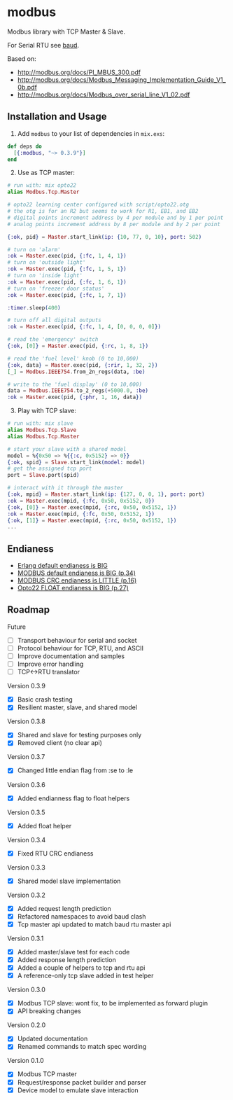 # modbus

Modbus library with TCP Master & Slave.

For Serial RTU see [baud](https://github.com/samuelventura/baud).

Based on:

- http://modbus.org/docs/PI_MBUS_300.pdf
- http://modbus.org/docs/Modbus_Messaging_Implementation_Guide_V1_0b.pdf
- http://modbus.org/docs/Modbus_over_serial_line_V1_02.pdf

## Installation and Usage

1. Add `modbus` to your list of dependencies in `mix.exs`:

  ```elixir
  def deps do
    [{:modbus, "~> 0.3.9"}]
  end
  ```

2. Use as TCP master:

  ```elixir
  # run with: mix opto22
  alias Modbus.Tcp.Master

  # opto22 learning center configured with script/opto22.otg
  # the otg is for an R2 but seems to work for R1, EB1, and EB2
  # digital points increment address by 4 per module and by 1 per point
  # analog points increment address by 8 per module and by 2 per point

  {:ok, pid} = Master.start_link(ip: {10, 77, 0, 10}, port: 502)

  # turn on 'alarm'
  :ok = Master.exec(pid, {:fc, 1, 4, 1})
  # turn on 'outside light'
  :ok = Master.exec(pid, {:fc, 1, 5, 1})
  # turn on 'inside light'
  :ok = Master.exec(pid, {:fc, 1, 6, 1})
  # turn on 'freezer door status'
  :ok = Master.exec(pid, {:fc, 1, 7, 1})

  :timer.sleep(400)

  # turn off all digital outputs
  :ok = Master.exec(pid, {:fc, 1, 4, [0, 0, 0, 0]})

  # read the 'emergency' switch
  {:ok, [0]} = Master.exec(pid, {:rc, 1, 8, 1})

  # read the 'fuel level' knob (0 to 10,000)
  {:ok, data} = Master.exec(pid, {:rir, 1, 32, 2})
  [_] = Modbus.IEEE754.from_2n_regs(data, :be)

  # write to the 'fuel display' (0 to 10,000)
  data = Modbus.IEEE754.to_2_regs(+5000.0, :be)
  :ok = Master.exec(pid, {:phr, 1, 16, data})
  ```

3. Play with TCP slave:

  ```elixir
  # run with: mix slave
  alias Modbus.Tcp.Slave
  alias Modbus.Tcp.Master

  # start your slave with a shared model
  model = %{0x50 => %{{:c, 0x5152} => 0}}
  {:ok, spid} = Slave.start_link(model: model)
  # get the assigned tcp port
  port = Slave.port(spid)

  # interact with it through the master
  {:ok, mpid} = Master.start_link(ip: {127, 0, 0, 1}, port: port)
  :ok = Master.exec(mpid, {:fc, 0x50, 0x5152, 0})
  {:ok, [0]} = Master.exec(mpid, {:rc, 0x50, 0x5152, 1})
  :ok = Master.exec(mpid, {:fc, 0x50, 0x5152, 1})
  {:ok, [1]} = Master.exec(mpid, {:rc, 0x50, 0x5152, 1})
  ...
  ```

## Endianess

- [Erlang default endianess is BIG](http://erlang.org/doc/programming_examples/bit_syntax.html#Defaults)
- [MODBUS default endianess is BIG (p.34)](http://modbus.org/docs/PI_MBUS_300.pdf)
- [MODBUS CRC endianess is LITTLE (p.16)](http://modbus.org/docs/PI_MBUS_300.pdf)
- [Opto22 FLOAT endianess is BIG (p.27)](http://www.opto22.com/documents/1678_Modbus_TCP_Protocol_Guide.pdf)

## Roadmap

Future

- [ ] Transport behaviour for serial and socket
- [ ] Protocol behaviour for TCP, RTU, and ASCII
- [ ] Improve documentation and samples
- [ ] Improve error handling
- [ ] TCP<->RTU translator

Version 0.3.9

- [x] Basic crash testing
- [x] Resilient master, slave, and shared model

Version 0.3.8

- [x] Shared and slave for testing purposes only
- [x] Removed client (no clear api)

Version 0.3.7

- [x] Changed little endian flag from :se to :le

Version 0.3.6

- [x] Added endianness flag to float helpers

Version 0.3.5

- [x] Added float helper

Version 0.3.4

- [x] Fixed RTU CRC endianess

Version 0.3.3

- [x] Shared model slave implementation

Version 0.3.2

- [x] Added request length prediction
- [x] Refactored namespaces to avoid baud clash
- [x] Tcp master api updated to match baud rtu master api

Version 0.3.1

- [x] Added master/slave test for each code
- [x] Added response length prediction
- [x] Added a couple of helpers to tcp and rtu api
- [x] A reference-only tcp slave added in test helper

Version 0.3.0

- [x] Modbus TCP slave: wont fix, to be implemented as forward plugin
- [x] API breaking changes

Version 0.2.0

- [x] Updated documentation
- [x] Renamed commands to match spec wording

Version 0.1.0

- [x] Modbus TCP master
- [x] Request/response packet builder and parser
- [x] Device model to emulate slave interaction
